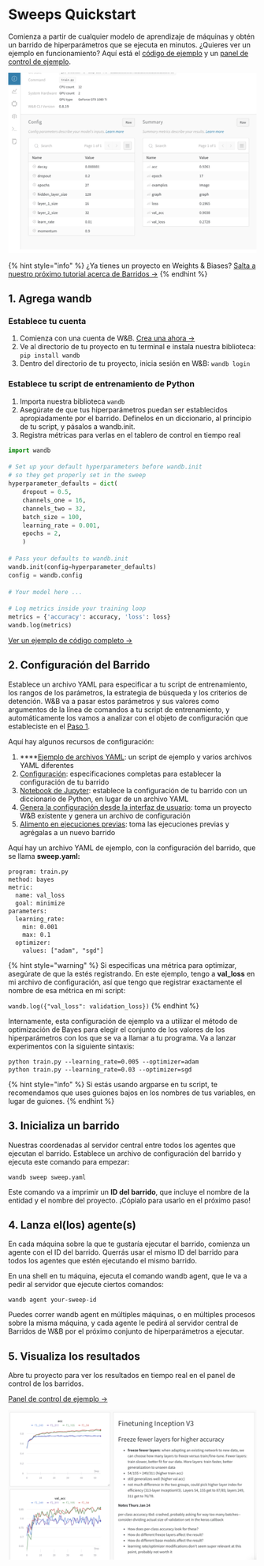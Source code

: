 # Sweeps Quickstart

Comienza a partir de cualquier modelo de aprendizaje de máquinas y obtén un barrido de hiperparámetros que se ejecuta en minutos. ¿Quieres ver un ejemplo en funcionamiento? Aquí está el [código de ejemplo](https://github.com/wandb/examples/tree/master/examples/pytorch/pytorch-cnn-fashion) y un [panel de control de ejemplo](https://app.wandb.ai/carey/pytorch-cnn-fashion/sweeps/v8dil26q).

![](../.gitbook/assets/image%20%2847%29%20%282%29%20%283%29%20%284%29%20%283%29%20%283%29.png)

{% hint style="info" %}
¿Ya tienes un proyecto en Weights & Biases? [Salta a nuestro próximo tutorial acerca de Barridos →](https://docs.wandb.ai/sweeps/existing-project)
{% endhint %}

## 1. Agrega wandb

### Establece tu cuenta

1. Comienza con una cuenta de W&B. [Crea una ahora →](http://app.wandb.ai/)
2. Ve al directorio de tu proyecto en tu terminal e instala nuestra biblioteca: `pip install wandb`
3. Dentro del directorio de tu proyecto, inicia sesión en W&B: `wandb login`

### Establece tu script de entrenamiento de Python

1. Importa nuestra biblioteca `wandb`  
2. Asegúrate de que tus hiperparámetros puedan ser establecidos apropiadamente por el barrido. Defínelos en un diccionario, al principio de tu script, y pásalos a wandb.init.
3. Registra métricas para verlas en el tablero de control en tiempo real

```python
import wandb

# Set up your default hyperparameters before wandb.init
# so they get properly set in the sweep
hyperparameter_defaults = dict(
    dropout = 0.5,
    channels_one = 16,
    channels_two = 32,
    batch_size = 100,
    learning_rate = 0.001,
    epochs = 2,
    )

# Pass your defaults to wandb.init
wandb.init(config=hyperparameter_defaults)
config = wandb.config

# Your model here ...

# Log metrics inside your training loop
metrics = {'accuracy': accuracy, 'loss': loss}
wandb.log(metrics)
```

 [Ver un ejemplo de código completo →](https://github.com/wandb/examples/tree/master/examples/pytorch/pytorch-cnn-fashion)

## 2. Configuración del Barrido

Establece un archivo YAML para especificar a tu script de entrenamiento, los rangos de los parámetros, la estrategia de búsqueda y los criterios de detención. W&B va a pasar estos parámetros y sus valores como argumentos de la línea de comandos a tu script de entrenamiento, y automáticamente los vamos a analizar con el objeto de configuración que estableciste en el [Paso 1](https://docs.wandb.ai/sweeps/quickstart#set-up-your-python-training-script).

 Aquí hay algunos recursos de configuración:

1.  ****[Ejemplo de archivos YAML](https://github.com/wandb/examples/tree/master/examples/keras/keras-cnn-fashion): un script de ejemplo y varios archivos YAML diferentes
2. [Configuración](https://docs.wandb.ai/sweeps/configuration): especificaciones completas para establecer la configuración de tu barrido
3.  [Notebook de Jupyter](https://docs.wandb.ai/sweeps/python-api): establece la configuración de tu barrido con un diccionario de Python, en lugar de un archivo YAML
4.  [Genera la configuración desde la interfaz de usuario](https://docs.wandb.ai/sweeps/existing-project): toma un proyecto W&B existente y genera un archivo de configuración
5.  [Alimento en ejecuciones previas](https://docs.wandb.com/sweeps/existing-project#seed-a-new-sweep-with-existing-runs): toma las ejecuciones previas y agrégalas a un nuevo barrido

Aquí hay un archivo YAML de ejemplo, con la configuración del barrido, que se llama **sweep.yaml:** 

```text
program: train.py
method: bayes
metric:
  name: val_loss
  goal: minimize
parameters:
  learning_rate:
    min: 0.001
    max: 0.1
  optimizer:
    values: ["adam", "sgd"]
```

{% hint style="warning" %}
Si especificas una métrica para optimizar, asegúrate de que la estés registrando. En este ejemplo, tengo a **val\_loss** en mi archivo de configuración, así que tengo que registrar exactamente el nombre de esa métrica en mi script:

`wandb.log({"val_loss": validation_loss})`
{% endhint %}

Internamente, esta configuración de ejemplo va a utilizar el método de optimización de Bayes para elegir el conjunto de los valores de los hiperparámetros con los que se va a llamar a tu programa. Va a lanzar experimentos con la siguiente sintaxis:

```text
python train.py --learning_rate=0.005 --optimizer=adam
python train.py --learning_rate=0.03 --optimizer=sgd
```

{% hint style="info" %}
Si estás usando argparse en tu script, te recomendamos que uses guiones bajos en los nombres de tus variables, en lugar de guiones.
{% endhint %}

## 3. Inicializa un barrido

Nuestras coordenadas al servidor central entre todos los agentes que ejecutan el barrido. Establece un archivo de configuración del barrido y ejecuta este comando para empezar:

```text
wandb sweep sweep.yaml
```

 Este comando va a imprimir un **ID del barrido**, que incluye el nombre de la entidad y el nombre del proyecto. ¡Cópialo para usarlo en el próximo paso!

## 4. Lanza el\(los\) agente\(s\)

En cada máquina sobre la que te gustaría ejecutar el barrido, comienza un agente con el ID del barrido. Querrás usar el mismo ID del barrido para todos los agentes que estén ejecutando el mismo barrido.

En una shell en tu máquina, ejecuta el comando wandb agent, que le va a pedir al servidor que ejecute ciertos comandos:

```text
wandb agent your-sweep-id
```

Puedes correr wandb agent en múltiples máquinas, o en múltiples procesos sobre la misma máquina, y cada agente le pedirá al servidor central de Barridos de W&B por el próximo conjunto de hiperparámetros a ejecutar.

## 5. Visualiza los resultados

Abre tu proyecto para ver los resultados en tiempo real en el panel de control de los barridos.

 [Panel de control de ejemplo →](https://app.wandb.ai/carey/pytorch-cnn-fashion)

![](../.gitbook/assets/image%20%2888%29%20%282%29%20%283%29%20%283%29%20%283%29%20%283%29%20%283%29%20%284%29.png)

